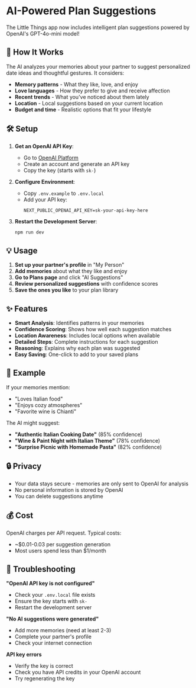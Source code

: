 # AI-Powered Plan Suggestions

The Little Things app now includes intelligent plan suggestions powered by OpenAI's GPT-4o-mini model!

## 🚀 How It Works

The AI analyzes your memories about your partner to suggest personalized date ideas and thoughtful gestures. It considers:

- **Memory patterns** - What they like, love, and enjoy
- **Love languages** - How they prefer to give and receive affection  
- **Recent trends** - What you've noticed about them lately
- **Location** - Local suggestions based on your current location
- **Budget and time** - Realistic options that fit your lifestyle

## 🛠️ Setup

1. **Get an OpenAI API Key**:
   - Go to [OpenAI Platform](https://platform.openai.com/api-keys)
   - Create an account and generate an API key
   - Copy the key (starts with `sk-`)

2. **Configure Environment**:
   - Copy `.env.example` to `.env.local`
   - Add your API key:
     ```
     NEXT_PUBLIC_OPENAI_API_KEY=sk-your-api-key-here
     ```

3. **Restart the Development Server**:
   ```bash
   npm run dev
   ```

## 💡 Usage

1. **Set up your partner's profile** in "My Person" 
2. **Add memories** about what they like and enjoy
3. **Go to Plans page** and click "AI Suggestions"
4. **Review personalized suggestions** with confidence scores
5. **Save the ones you like** to your plan library

## ✨ Features

- **Smart Analysis**: Identifies patterns in your memories
- **Confidence Scoring**: Shows how well each suggestion matches
- **Location Awareness**: Includes local options when available
- **Detailed Steps**: Complete instructions for each suggestion
- **Reasoning**: Explains why each plan was suggested
- **Easy Saving**: One-click to add to your saved plans

## 🎯 Example

If your memories mention:
- "Loves Italian food"
- "Enjoys cozy atmospheres" 
- "Favorite wine is Chianti"

The AI might suggest:
- **"Authentic Italian Cooking Date"** (85% confidence)
- **"Wine & Paint Night with Italian Theme"** (78% confidence)
- **"Surprise Picnic with Homemade Pasta"** (82% confidence)

## 🔒 Privacy

- Your data stays secure - memories are only sent to OpenAI for analysis
- No personal information is stored by OpenAI
- You can delete suggestions anytime

## 💰 Cost

OpenAI charges per API request. Typical costs:
- ~$0.01-0.03 per suggestion generation
- Most users spend less than $1/month

## 🚨 Troubleshooting

**"OpenAI API key is not configured"**
- Check your `.env.local` file exists
- Ensure the key starts with `sk-`
- Restart the development server

**"No AI suggestions were generated"**
- Add more memories (need at least 2-3)
- Complete your partner's profile
- Check your internet connection

**API key errors**
- Verify the key is correct
- Check you have API credits in your OpenAI account
- Try regenerating the key